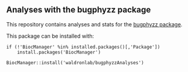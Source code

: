 ## Analyses with the bugphyzz package

This repository contains analyses and stats for the [bugphyzz package](https://github.com/waldronlab/bugphyzz).

This package can be installed with:

```
if (!'BiocManager' %in% installed.packages()[,'Package'])
    install.packages('BiocManager')

BiocManager::install('waldronlab/bugphyzzAnalyses')
```

